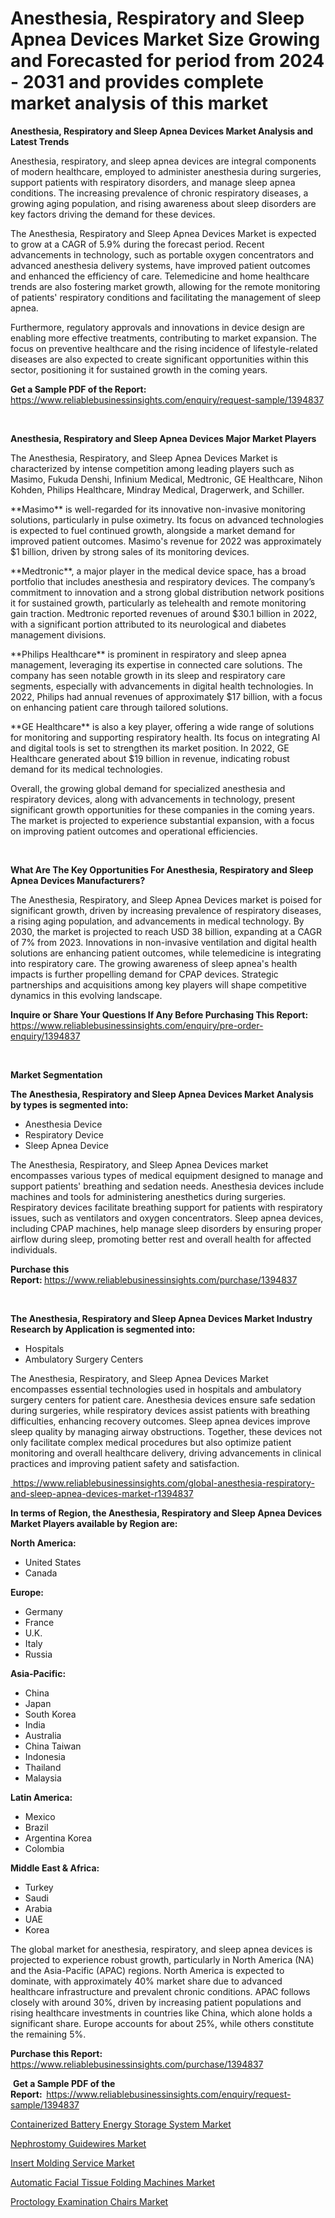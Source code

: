 <p><h1>Anesthesia, Respiratory and Sleep Apnea Devices Market Size Growing and Forecasted for period from 2024 - 2031 and provides complete market analysis of this market</h1></p><p><strong>Anesthesia, Respiratory and Sleep Apnea Devices Market Analysis and Latest Trends</strong></p>
<p><p>Anesthesia, respiratory, and sleep apnea devices are integral components of modern healthcare, employed to administer anesthesia during surgeries, support patients with respiratory disorders, and manage sleep apnea conditions. The increasing prevalence of chronic respiratory diseases, a growing aging population, and rising awareness about sleep disorders are key factors driving the demand for these devices. </p><p>The Anesthesia, Respiratory and Sleep Apnea Devices Market is expected to grow at a CAGR of 5.9% during the forecast period. Recent advancements in technology, such as portable oxygen concentrators and advanced anesthesia delivery systems, have improved patient outcomes and enhanced the efficiency of care. Telemedicine and home healthcare trends are also fostering market growth, allowing for the remote monitoring of patients' respiratory conditions and facilitating the management of sleep apnea. </p><p>Furthermore, regulatory approvals and innovations in device design are enabling more effective treatments, contributing to market expansion. The focus on preventive healthcare and the rising incidence of lifestyle-related diseases are also expected to create significant opportunities within this sector, positioning it for sustained growth in the coming years.</p></p>
<p><strong>Get a Sample PDF of the Report:&nbsp;</strong> <a href="https://www.reliablebusinessinsights.com/enquiry/request-sample/1394837?utm_campaign=84&utm_medium=2&utm_source=Github&utm_content=ia&utm_term=05122024&utm_id=anesthesia-respiratory-and-sleep-apnea-devices">https://www.reliablebusinessinsights.com/enquiry/request-sample/1394837</a></p>
<p>&nbsp;</p>
<p><strong>Anesthesia, Respiratory and Sleep Apnea Devices Major Market Players</strong></p>
<p><p>The Anesthesia, Respiratory, and Sleep Apnea Devices Market is characterized by intense competition among leading players such as Masimo, Fukuda Denshi, Infinium Medical, Medtronic, GE Healthcare, Nihon Kohden, Philips Healthcare, Mindray Medical, Dragerwerk, and Schiller.</p><p>**Masimo** is well-regarded for its innovative non-invasive monitoring solutions, particularly in pulse oximetry. Its focus on advanced technologies is expected to fuel continued growth, alongside a market demand for improved patient outcomes. Masimo's revenue for 2022 was approximately $1 billion, driven by strong sales of its monitoring devices.</p><p>**Medtronic**, a major player in the medical device space, has a broad portfolio that includes anesthesia and respiratory devices. The company’s commitment to innovation and a strong global distribution network positions it for sustained growth, particularly as telehealth and remote monitoring gain traction. Medtronic reported revenues of around $30.1 billion in 2022, with a significant portion attributed to its neurological and diabetes management divisions.</p><p>**Philips Healthcare** is prominent in respiratory and sleep apnea management, leveraging its expertise in connected care solutions. The company has seen notable growth in its sleep and respiratory care segments, especially with advancements in digital health technologies. In 2022, Philips had annual revenues of approximately $17 billion, with a focus on enhancing patient care through tailored solutions.</p><p>**GE Healthcare** is also a key player, offering a wide range of solutions for monitoring and supporting respiratory health. Its focus on integrating AI and digital tools is set to strengthen its market position. In 2022, GE Healthcare generated about $19 billion in revenue, indicating robust demand for its medical technologies.</p><p>Overall, the growing global demand for specialized anesthesia and respiratory devices, along with advancements in technology, present significant growth opportunities for these companies in the coming years. The market is projected to experience substantial expansion, with a focus on improving patient outcomes and operational efficiencies.</p></p>
<p>&nbsp;</p>
<p><strong>What Are The Key Opportunities For Anesthesia, Respiratory and Sleep Apnea Devices Manufacturers?</strong></p>
<p><p>The Anesthesia, Respiratory, and Sleep Apnea Devices market is poised for significant growth, driven by increasing prevalence of respiratory diseases, a rising aging population, and advancements in medical technology. By 2030, the market is projected to reach USD 38 billion, expanding at a CAGR of 7% from 2023. Innovations in non-invasive ventilation and digital health solutions are enhancing patient outcomes, while telemedicine is integrating into respiratory care. The growing awareness of sleep apnea's health impacts is further propelling demand for CPAP devices. Strategic partnerships and acquisitions among key players will shape competitive dynamics in this evolving landscape.</p></p>
<p><strong>Inquire or Share Your Questions If Any Before Purchasing This Report:</strong> <a href="https://www.reliablebusinessinsights.com/enquiry/pre-order-enquiry/1394837?utm_campaign=84&utm_medium=2&utm_source=Github&utm_content=ia&utm_term=05122024&utm_id=anesthesia-respiratory-and-sleep-apnea-devices">https://www.reliablebusinessinsights.com/enquiry/pre-order-enquiry/1394837</a></p>
<p>&nbsp;</p>
<p><strong>Market Segmentation</strong></p>
<p><strong>The Anesthesia, Respiratory and Sleep Apnea Devices Market Analysis by types is segmented into:</strong></p>
<p><ul><li>Anesthesia Device</li><li>Respiratory Device</li><li>Sleep Apnea Device</li></ul></p>
<p><p>The Anesthesia, Respiratory, and Sleep Apnea Devices market encompasses various types of medical equipment designed to manage and support patients' breathing and sedation needs. Anesthesia devices include machines and tools for administering anesthetics during surgeries. Respiratory devices facilitate breathing support for patients with respiratory issues, such as ventilators and oxygen concentrators. Sleep apnea devices, including CPAP machines, help manage sleep disorders by ensuring proper airflow during sleep, promoting better rest and overall health for affected individuals.</p></p>
<p><strong>Purchase this Report:&nbsp;</strong><a href="https://www.reliablebusinessinsights.com/purchase/1394837?utm_campaign=84&utm_medium=2&utm_source=Github&utm_content=ia&utm_term=05122024&utm_id=anesthesia-respiratory-and-sleep-apnea-devices">https://www.reliablebusinessinsights.com/purchase/1394837</a></p>
<p>&nbsp;</p>
<p><strong>The Anesthesia, Respiratory and Sleep Apnea Devices Market Industry Research by Application is segmented into:</strong></p>
<p><ul><li>Hospitals</li><li>Ambulatory Surgery Centers</li></ul></p>
<p><p>The Anesthesia, Respiratory, and Sleep Apnea Devices Market encompasses essential technologies used in hospitals and ambulatory surgery centers for patient care. Anesthesia devices ensure safe sedation during surgeries, while respiratory devices assist patients with breathing difficulties, enhancing recovery outcomes. Sleep apnea devices improve sleep quality by managing airway obstructions. Together, these devices not only facilitate complex medical procedures but also optimize patient monitoring and overall healthcare delivery, driving advancements in clinical practices and improving patient safety and satisfaction.</p></p>
<p><a href="https://www.reliablebusinessinsights.com/global-anesthesia-respiratory-and-sleep-apnea-devices-market-r1394837?utm_campaign=84&utm_medium=2&utm_source=Github&utm_content=ia&utm_term=05122024&utm_id=anesthesia-respiratory-and-sleep-apnea-devices">&nbsp;https://www.reliablebusinessinsights.com/global-anesthesia-respiratory-and-sleep-apnea-devices-market-r1394837</a></p>
<p><strong>In terms of Region, the Anesthesia, Respiratory and Sleep Apnea Devices Market Players available by Region are:</strong></p>
<p>
    <p> <strong> North America: </strong>
        <ul>
            <li>United States</li>
            <li>Canada</li>
        </ul>
        </p> 
    <p> <strong> Europe: </strong>
        <ul>
            <li>Germany</li>
            <li>France</li>
            <li>U.K.</li>
            <li>Italy</li>
            <li>Russia</li>
        </ul>
        </p> 
    <p> <strong> Asia-Pacific: </strong>
        <ul>
            <li>China</li>
            <li>Japan</li>
            <li>South Korea</li>
            <li>India</li>
            <li>Australia</li>
            <li>China Taiwan</li>
            <li>Indonesia</li>
            <li>Thailand</li>
            <li>Malaysia</li>
        </ul>
        </p> 
    <p> <strong> Latin America: </strong>
        <ul>
            <li>Mexico</li>
            <li>Brazil</li>
            <li>Argentina Korea</li>
            <li>Colombia</li>
        </ul>
        </p> 
    <p> <strong> Middle East & Africa: </strong>
        <ul>
            <li>Turkey</li>
            <li>Saudi</li>
            <li>Arabia</li>
            <li>UAE</li>
            <li>Korea</li>
        </ul>
    </p>
    </p>
<p><p>The global market for anesthesia, respiratory, and sleep apnea devices is projected to experience robust growth, particularly in North America (NA) and the Asia-Pacific (APAC) regions. North America is expected to dominate, with approximately 40% market share due to advanced healthcare infrastructure and prevalent chronic conditions. APAC follows closely with around 30%, driven by increasing patient populations and rising healthcare investments in countries like China, which alone holds a significant share. Europe accounts for about 25%, while others constitute the remaining 5%.</p></p>
<p><strong>Purchase this Report: </strong><a href="https://www.reliablebusinessinsights.com/purchase/1394837?utm_campaign=84&utm_medium=2&utm_source=Github&utm_content=ia&utm_term=05122024&utm_id=anesthesia-respiratory-and-sleep-apnea-devices">https://www.reliablebusinessinsights.com/purchase/1394837</a></p>
<p>&nbsp;<strong>Get a Sample PDF of the Report:&nbsp;&nbsp;</strong><a href="https://www.reliablebusinessinsights.com/enquiry/request-sample/1394837?utm_campaign=84&utm_medium=2&utm_source=Github&utm_content=ia&utm_term=05122024&utm_id=anesthesia-respiratory-and-sleep-apnea-devices">https://www.reliablebusinessinsights.com/enquiry/request-sample/1394837</a></p>
<p><strong></strong></p>
<p><p><a href="https://www.linkedin.com/pulse/key-insights-forecast-containerized-battery-energy-storage-bhimf?utm_campaign=84&utm_medium=2&utm_source=Github&utm_content=ia&utm_term=05122024&utm_id=anesthesia-respiratory-and-sleep-apnea-devices">Containerized Battery Energy Storage System Market</a></p><p><a href="https://issuu.com/reportprime-2/docs/nephrostomy-guidewires-market-size-2030.pptx?utm_campaign=84&utm_medium=2&utm_source=Github&utm_content=ia&utm_term=05122024&utm_id=anesthesia-respiratory-and-sleep-apnea-devices">Nephrostomy Guidewires Market</a></p><p><a href="https://www.linkedin.com/pulse/insert-molding-service-market-growth-expected-107-cagr-from-2024-nllhf?utm_campaign=84&utm_medium=2&utm_source=Github&utm_content=ia&utm_term=05122024&utm_id=anesthesia-respiratory-and-sleep-apnea-devices">Insert Molding Service Market</a></p><p><a href="https://issuu.com/reportprime-2/docs/automatic-facial-tissue-folding-machines-market-si?utm_campaign=84&utm_medium=2&utm_source=Github&utm_content=ia&utm_term=05122024&utm_id=anesthesia-respiratory-and-sleep-apnea-devices">Automatic Facial Tissue Folding Machines Market</a></p><p><a href="https://github.com/AngelaWalsh696/Market-Research-Report-List-1/blob/main/proctology-examination-chairs-market.md?utm_campaign=84&utm_medium=2&utm_source=Github&utm_content=ia&utm_term=05122024&utm_id=anesthesia-respiratory-and-sleep-apnea-devices">Proctology Examination Chairs Market</a></p></p>